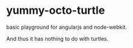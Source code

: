 # yummy-octo-turtle
basic playground for angularjs and node-webkit.

And thus it has nothing to do with turtles.
